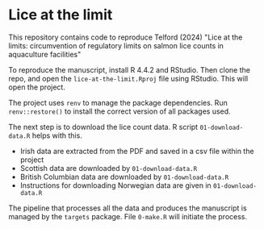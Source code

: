 
# Lice at the limit

<!-- badges: start -->
<!-- badges: end -->

This repository contains code to reproduce Telford (2024) "Lice at the limits: circumvention of regulatory limits on salmon lice counts in aquaculture facilities"

To reproduce the manuscript, install R 4.4.2 and RStudio. Then clone the repo, and open the `lice-at-the-limit.Rproj` file using RStudio. This will open the project.

The project uses `renv` to manage the package dependencies. Run `renv::restore()` to install the correct version of all packages used.

The next step is to download the lice count data. R script `01-download-data.R` helps with this.
 
 - Irish data are extracted from the PDF and saved in a csv file within the project
 - Scottish data are downloaded by `01-download-data.R`
 - British Columbian data are downloaded by `01-download-data.R`
 - Instructions for downloading Norwegian data are given in `01-download-data.R`

The pipeline that processes all the data and produces the manuscript is managed by the `targets` package. File `0-make.R` will initiate the process.
